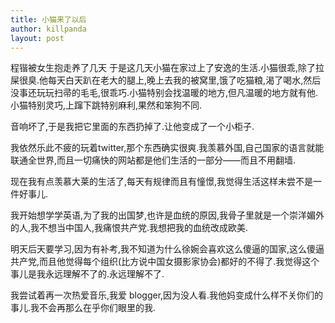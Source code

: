 ```yaml
---
title: 小猫来了以后
author: killpanda
layout: post
---
```


程锴被女生抱走养了几天 于是这几天小猫在家过上了安逸的生活.小猫很乖,除了拉屎很臭.他每天白天趴在老大的腿上,晚上去我的被窝里,饿了吃猫粮,渴了喝水,然后没事还玩玩扫帚的毛毛,很乖巧.小猫特别会找温暖的地方,但凡温暖的地方就有他.小猫特别灵巧,上蹿下跳特别麻利,果然和笨狗不同.

音响坏了,于是我把它里面的东西扔掉了.让他变成了一个小柜子.

我依然乐此不疲的玩着twitter,那个东西确实很爽.我羡慕外国,自己国家的语言就能联通全世界,而且一切痛快的网站都是他们生活的一部分——而且不用翻墙.

现在我有点羡慕大莱的生活了,每天有规律而且有憧憬,我觉得生活这样未尝不是一件好事儿.

我开始想学学英语,为了我的出国梦,也许是血统的原因,我骨子里就是一个崇洋媚外的人,我不想当中国人,我痛恨共产党.我想把我的血统改成欧美.

明天后天要学习,因为有补考,我不知道为什么徐婉会喜欢这么傻逼的国家,这么傻逼共产党,而且他觉得每个组织(比方说中国女摄影家协会)都好的不得了.我觉得这个事儿是我永远理解不了的.永远理解不了.

我尝试着再一次热爱音乐,我爱 blogger,因为没人看.我他妈变成什么样不关你们的事儿.我不会再那么在乎你们眼里的我.
